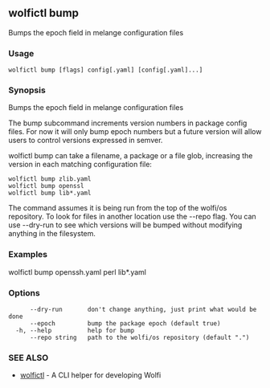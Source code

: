 ## wolfictl bump

Bumps the epoch field in melange configuration files

### Usage

```
wolfictl bump [flags] config[.yaml] [config[.yaml]...]
```

### Synopsis

Bumps the epoch field in melange configuration files

The bump subcommand increments version numbers in package config files.
For now it will only bump epoch numbers but a future version will
allow users to control versions expressed in semver.

wolfictl bump can take a filename, a package or a file glob, increasing
the version in each matching configuration file:

    wolfictl bump zlib.yaml
    wolfictl bump openssl
    wolfictl bump lib*.yaml

The command assumes it is being run from the top of the wolfi/os 
repository. To look for files in another location use the --repo flag.
You can use --dry-run to see which versions will be bumped without
modifying anything in the filesystem.



### Examples

wolfictl bump openssh.yaml perl lib*.yaml

### Options

```
      --dry-run       don't change anything, just print what would be done
      --epoch         bump the package epoch (default true)
  -h, --help          help for bump
      --repo string   path to the wolfi/os repository (default ".")
```

### SEE ALSO

* [wolfictl](wolfictl.md)	 - A CLI helper for developing Wolfi

